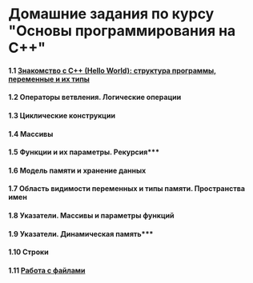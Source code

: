 # Домашние задания по курсу "Основы программирования на C++"
#### 1.1 [Знакомство с C++ (Hello World): структура программы, переменные и их типы](https://github.com/netology-code/cpps-homeworks/tree/main/1.1)
#### 1.2 Операторы ветвления. Логические операции
#### 1.3 Циклические конструкции
#### 1.4 Массивы
#### 1.5 Функции и их параметры. Рекурсия***
#### 1.6 Модель памяти и хранение данных
#### 1.7 Область видимости переменных и типы памяти. Пространства имен
#### 1.8 Указатели. Массивы и параметры функций
#### 1.9 Указатели. Динамическая память***
#### 1.10 Строки
#### 1.11 [Работа с файлами](https://github.com/netology-code/cpps-homeworks/tree/main/1.11)
